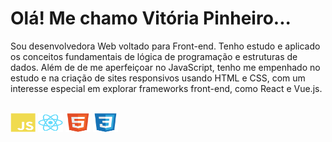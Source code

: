 <h1>Olá! Me chamo Vitória Pinheiro...</h1>

Sou desenvolvedora Web voltado para Front-end. 
Tenho estudo e aplicado os conceitos fundamentais de lógica de programação e estruturas de dados.
Além de de me aperfeiçoar no JavaScript, tenho me empenhado no estudo e na criação de sites responsivos 
usando HTML e CSS, com um interesse especial em explorar frameworks front-end, como React e Vue.js. 


<div style="display: inline_block"><br>
  <img align="center" alt="br-Js" height="30" width="40" src="https://raw.githubusercontent.com/devicons/devicon/master/icons/javascript/javascript-plain.svg">
  <img align="center" alt="br-React" height="30" width="40" src="https://raw.githubusercontent.com/devicons/devicon/master/icons/react/react-original.svg">
  <img align="center" alt="br-HTML" height="30" width="40" src="https://raw.githubusercontent.com/devicons/devicon/master/icons/html5/html5-original.svg">
  <img align="center" alt="br-CSS" height="30" width="40" src="https://raw.githubusercontent.com/devicons/devicon/master/icons/css3/css3-original.svg">
  </div>





